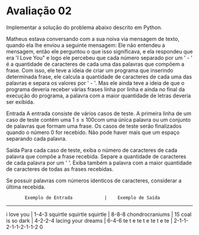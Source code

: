 # Avaliação 02
Implementar a solução do problema abaixo descrito em Python.

Matheus estava conversando com a sua noiva via mensagem de texto, quando ela lhe enviou a seguinte mensagem:
Ele não entendeu a mensagem, então ele perguntou o que isso significava, e ela respondeu que era 'I Love You" e logo ele percebeu que cada número separado por um ' - ' é a quantidade de caracteres de cada uma das palavras que compõem a frase. 
Com isso, ele teve a ideia de criar um programa que inserindo determinada frase, ele calcula a quantidade de caracteres de cada uma das palavras e separa os valores por ' - '. Mas ele ainda teve a ideia de que o programa deveria receber várias frases linha por linha e ainda no final da execução do programa, a palavra com a maior quantidade de letras deveria ser exibida.

Entrada
A entrada consiste de vários casos de teste. 
A primeira linha de um caso de teste contém uma 1 ≤ ≤ 100com uma única palavra ou um conjunto de palavras que formam uma frase. Os casos de teste serão finalizados quando o número 0 for recebido. Não pode haver mais que um espaço separando cada palavra.

Saída
Para cada caso de teste, exiba o número de caracteres de cada palavra que compõe a frase recebida. 
Separe a quantidade de caracteres de cada palavra por um '  '. 
Exiba também a palavra com a maior quantidade de caracteres de todas as frases recebidas.

Se possuir palavras com números identicos de caracteres, considerar a última recebida.

           Exemplo de Entrada            |    Exemplo de Saída
-----------------------------------------------------------------
i love you                               |  1-4-3
squirtle squirtle squirtle               |  8-8-8
chondrocraniums                          |  15
coal is so dark                          |  4-2-2-4
lacing your dreams                       |  6-4-6
te t e te t e te t e te                  |  2-1-1-2-1-1-2-1-1-2
0